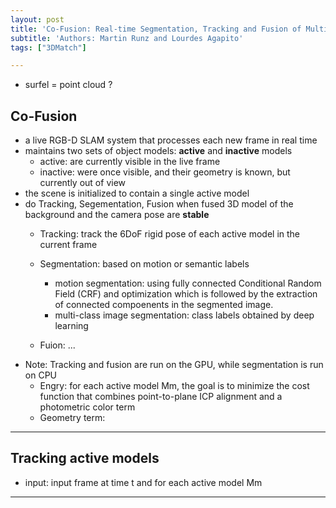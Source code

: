 ```yaml
---
layout: post
title: 'Co-Fusion: Real-time Segmentation, Tracking and Fusion of Multiple Objects' 
subtitle: 'Authors: Martin Runz and Lourdes Agapito'
tags: ["3DMatch"]

---
```

- surfel = point cloud ?


## Co-Fusion
- a live RGB-D SLAM system that processes each new frame in real time
- maintains two sets of object models: **active** and **inactive** models
  - active: are currently visible in the live frame
  - inactive: were once visible, and their geometry is known, but currently out of view
- the scene is initialized to contain a single active model
- do Tracking, Segementation, Fusion when fused 3D model of the background and the camera pose are **stable**
  - Tracking: track the 6DoF rigid pose of each active model in the current frame
  
  - Segmentation: based on motion or semantic labels
    - motion segmentation:  using fully connected Conditional Random Field (CRF) and optimization which is followed by the extraction of connected compoenents in the segmented image.
    - multi-class image segmentation: class labels obtained by deep learning
    
  - Fuion: ...
- Note: Tracking and fusion are run on the GPU, while segmentation is run on CPU
  - Engry: for each active model Mm, the goal is to minimize the cost function that combines point-to-plane ICP alignment and a photometric color term
  - Geometry term: 
  
  
  
---

## Tracking active models
- input: input frame at time t and for each active model Mm


---
